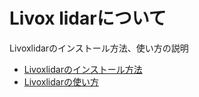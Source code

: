 # Livox lidarについて

Livoxlidarのインストール方法、使い方の説明

- [Livoxlidarのインストール方法](./install.md)
- [Livoxlidarの使い方](./how_to_use.md)
